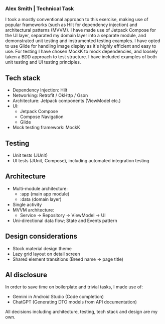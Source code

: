 ### Alex Smith | Technical Task
I took a mostly conventional approach to this exercise, making use of popular frameworks (such as Hilt for dependency injection) and architectural patterns (MVVM). I have made use of Jetpack Compose for the UI layer, separated my domain layer into a separate module, and demonstrated unit testing and instrumented testing examples. I have opted to use Glide for handling image display as it's highly efficient and easy to use. For testing I have chosen MockK to mock dependencies, and loosely taken a BDD approach to test structure. I have included examples of both unit testing and UI testing principles.

## Tech stack
- Dependency Injection: Hilt
- Networking: Retrofit / OkHttp / Gson
- Architecture: Jetpack components (ViewModel etc.)
- UI:
  - Jetpack Compose
  - Compose Navigation
  - Glide
- Mock testing framework: MockK

## Testing
  - Unit tests (JUnit)
  - UI tests (JUnit, Compose), including automated integration testing

## Architecture
- Multi-module architecture:
  - :app (main app module)
  - :data (domain layer)
- Single activity
- MVVM architecture:
  - Service -> Repository -> ViewModel -> UI
- Uni-directional data flow; State and Events pattern

## Design considerations
- Stock material design theme
- Lazy grid layout on detail screen
- Shared element transitions (Breed name -> page title)

## AI disclosure
In order to save time on boilerplate and trivial tasks, I made use of:
- Gemini in Android Studio (Code completion)
- ChatGPT (Generating DTO models from API documentation)

All decisions including architecture, testing, tech stack and design are my own.